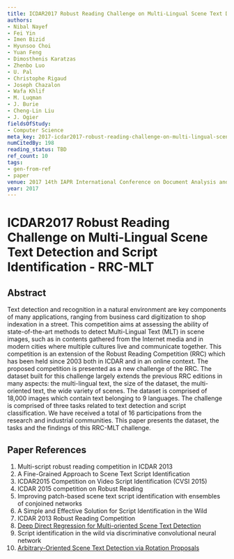 ```yaml
---
title: ICDAR2017 Robust Reading Challenge on Multi-Lingual Scene Text Detection and Script Identification - RRC-MLT
authors:
- Nibal Nayef
- Fei Yin
- Imen Bizid
- Hyunsoo Choi
- Yuan Feng
- Dimosthenis Karatzas
- Zhenbo Luo
- U. Pal
- Christophe Rigaud
- Joseph Chazalon
- Wafa Khlif
- M. Luqman
- J. Burie
- Cheng-Lin Liu
- J. Ogier
fieldsOfStudy:
- Computer Science
meta_key: 2017-icdar2017-robust-reading-challenge-on-multi-lingual-scene-text-detection-and-script-identification-rrc-mlt
numCitedBy: 198
reading_status: TBD
ref_count: 10
tags:
- gen-from-ref
- paper
venue: 2017 14th IAPR International Conference on Document Analysis and Recognition (ICDAR)
year: 2017
---
```


# ICDAR2017 Robust Reading Challenge on Multi-Lingual Scene Text Detection and Script Identification - RRC-MLT

## Abstract

Text detection and recognition in a natural environment are key components of many applications, ranging from business card digitization to shop indexation in a street. This competition aims at assessing the ability of state-of-the-art methods to detect Multi-Lingual Text (MLT) in scene images, such as in contents gathered from the Internet media and in modern cities where multiple cultures live and communicate together. This competition is an extension of the Robust Reading Competition (RRC) which has been held since 2003 both in ICDAR and in an online context. The proposed competition is presented as a new challenge of the RRC. The dataset built for this challenge largely extends the previous RRC editions in many aspects: the multi-lingual text, the size of the dataset, the multi-oriented text, the wide variety of scenes. The dataset is comprised of 18,000 images which contain text belonging to 9 languages. The challenge is comprised of three tasks related to text detection and script classification. We have received a total of 16 participations from the research and industrial communities. This paper presents the dataset, the tasks and the findings of this RRC-MLT challenge.

## Paper References

1. Multi-script robust reading competition in ICDAR 2013
2. A Fine-Grained Approach to Scene Text Script Identification
3. ICDAR2015 Competition on Video Script Identification (CVSI 2015)
4. ICDAR 2015 competition on Robust Reading
5. Improving patch-based scene text script identification with ensembles of conjoined networks
6. A Simple and Effective Solution for Script Identification in the Wild
7. ICDAR 2013 Robust Reading Competition
8. [Deep Direct Regression for Multi-oriented Scene Text Detection](2017-deep-direct-regression-for-multi-oriented-scene-text-detection)
9. Script identification in the wild via discriminative convolutional neural network
10. [Arbitrary-Oriented Scene Text Detection via Rotation Proposals](2018-arbitrary-oriented-scene-text-detection-via-rotation-proposals)

